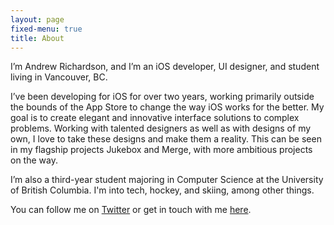 ```yaml
---
layout: page
fixed-menu: true
title: About
---
```


<div class="profile-pic"></div>

I’m Andrew Richardson, and I’m an iOS developer, UI designer, and student living in Vancouver, BC.

I’ve been developing for iOS for over two years, working primarily outside the bounds of the App Store to change the way iOS works for the better. My goal is to create elegant and innovative interface solutions to complex problems. Working with talented designers as well as with designs of my own, I love to take these designs and make them a reality. This can be seen in my flagship projects Jukebox and Merge, with more ambitious projects on the way.

I’m also a third-year student majoring in Computer Science at the University of British Columbia. I'm into tech, hockey, and skiing, among other things.

You can follow me on [Twitter]({{site.twitter}}) or get in touch with me [here](mailto:{{site.email}}).